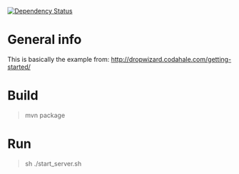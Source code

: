 [![Dependency Status](https://www.versioneye.com/user/projects/56b98abdcc380a0043b8da33/badge.svg?style=flat)](https://www.versioneye.com/user/projects/56b98abdcc380a0043b8da33)
# General info

This is basically the example from: http://dropwizard.codahale.com/getting-started/

# Build

> mvn package

# Run

> sh ./start_server.sh
